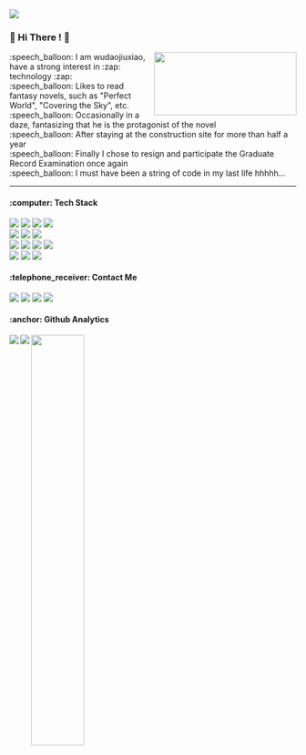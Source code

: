  <img src="https://s2.loli.net/2022/02/04/7mz6Zn8g4M5vx3D.jpg">
<h3> 👏 Hi There ! 👏 </h3>
<img align="right" width="250" height="111" src="https://s2.loli.net/2022/02/04/QI42TEcuoh1O87N.jpg">
<p>:speech_balloon: I am wudaojiuxiao, have a strong interest in :zap: technology :zap: <br>
:speech_balloon: Likes to read fantasy novels, such as "Perfect World", "Covering the Sky", etc. <br>
:speech_balloon: Occasionally in a daze, fantasizing that he is the protagonist of the novel <br>
:speech_balloon: After staying at the construction site for more than half a year <br>
:speech_balloon: Finally I chose to resign and participate the Graduate Record Examination once again <br>
:speech_balloon: I must have been a string of code in my last life hhhhh... </p>

---

<h4>:computer: Tech Stack</h4>
<div><img src="https://img.shields.io/badge/-Java-black?logo=java"> <img src="https://img.shields.io/badge/-C-black?logo=c"> <img src="https://img.shields.io/badge/-Python-black?logo=python"> <img src="https://img.shields.io/badge/-.NET-black?logo=dotnet"></div>

<div><img src="https://img.shields.io/badge/-HTML5-black?logo=HTML5"> <img src="https://img.shields.io/badge/-CSS3-black?logo=css3"> <img src="https://img.shields.io/badge/-JavaScript-black?logo=javascript"></div>

<div><img src="https://img.shields.io/badge/-Markdown-black?logo=markdown"> <img src="https://img.shields.io/badge/-Git-black?logo=git"> <img src="https://img.shields.io/badge/-Github-black?logo=github"> <img src="https://img.shields.io/badge/-Leetcode-black?logo=leetcode"></div>

<div><img src="https://img.shields.io/badge/-Visual Studio Code-black?logo=visualstudiocode"> <img src="https://img.shields.io/badge/-IntelliJ IDEA-black?logo=intellijidea"> <img src="https://img.shields.io/badge/-Pycharm-black?logo=pycharm"></div>






<h4>:telephone_receiver: Contact Me </h4>

[![](http://shields.io/badge/Github-@WuDaoJiuXiao-blue.svg)](https://github.com/WuDaoJiuXiao) 
[![](https://img.shields.io/badge/Leetcode-@悟道九霄-blue.svg)](https://leetcode-cn.com/u/wudaojiuxiao/) 
[![](https://img.shields.io/badge/CNblog-@悟道九霄-blue)](https://www.cnblogs.com/wudaojiuxiao/) 
[![](https://img.shields.io/badge/语雀-@悟道九霄-blue)](https://www.yuque.com/yuqueyonghusohmvm) 







<h4>:anchor: Github Analytics</h4> 

<img src="https://github-readme-stats.vercel.app/api?username=wudaojiuxiao&show_icons=true&theme=dracula" align="left">
<img width="43%" src="https://github-readme-stats.vercel.app/api/top-langs/?username=wudaojiuxiao&theme=dracula&layout=compact">
<img src="https://github-profile-trophy.vercel.app/?username=wudaojiuxiao&theme=dracula" align="left">



